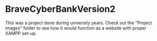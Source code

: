 # BraveCyberBankVersion2
 This was a project done during university years. Check out the "Project images" folder to see how it would function as a website with proper XAMPP set-up.
